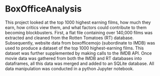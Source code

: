 # BoxOfficeAnalysis

This project looked at the top 1000 highest earning films, how much they earn, how critics view them, and what factors could contribute to them becoming blockbusters. First, a flat file containing over 140,000 films was extracted and cleaned from the Rotten Tomatoes (RT) database. Subsequently, website data from boxofficemojo (subordinate to IMDB) was used to produce a dataset of the top 1000 highest-earning films. This dataset was further supplemented by making calls to the IMDB API. Once movie data was gathered from both the IMDB and RT databases into dataframes, all this data was merged and added to an SQLite database. All data manipulation was conducted in a python Jupyter notebook. 
